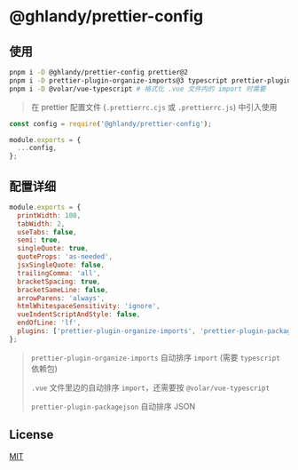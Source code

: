 # @ghlandy/prettier-config

## 使用

```bash
pnpm i -D @ghlandy/prettier-config prettier@2
pnpm i -D prettier-plugin-organize-imports@3 typescript prettier-plugin-packagejson@2
pnpm i -D @volar/vue-typescript # 格式化 .vue 文件内的 import 时需要
```

> 在 prettier 配置文件 (`.prettierrc.cjs` 或 `.prettierrc.js`) 中引入使用

```js
const config = require('@ghlandy/prettier-config');

module.exports = {
  ...config,
};
```

## 配置详细

```js
module.exports = {
  printWidth: 100,
  tabWidth: 2,
  useTabs: false,
  semi: true,
  singleQuote: true,
  quoteProps: 'as-needed',
  jsxSingleQuote: false,
  trailingComma: 'all',
  bracketSpacing: true,
  bracketSameLine: false,
  arrowParens: 'always',
  htmlWhitespaceSensitivity: 'ignore',
  vueIndentScriptAndStyle: false,
  endOfLine: 'lf',
  plugins: ['prettier-plugin-organize-imports', 'prettier-plugin-packagejson'],
};
```

> `prettier-plugin-organize-imports` 自动排序 `import` (需要 `typescript` 依赖包)
>
> `.vue` 文件里边的自动排序 `import`，还需要按 `@volar/vue-typescript`
>
> `prettier-plugin-packagejson` 自动排序 JSON

## License

[MIT](https://github.com/GHLandy/misc-config/blob/main/LICENSE.md)
